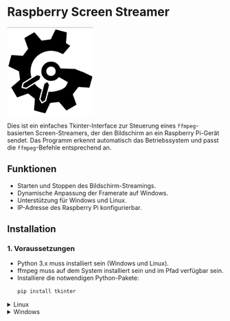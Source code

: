 # Raspberry Screen Streamer

<img src="tag-logo.png" width="200" />

Dies ist ein einfaches Tkinter-Interface zur Steuerung eines `ffmpeg`-basierten Screen-Streamers, der den Bildschirm an ein Raspberry Pi-Gerät sendet. Das Programm erkennt automatisch das Betriebssystem und passt die `ffmpeg`-Befehle entsprechend an.

## Funktionen
- Starten und Stoppen des Bildschirm-Streamings.
- Dynamische Anpassung der Framerate auf Windows.
- Unterstützung für Windows und Linux.
- IP-Adresse des Raspberry Pi konfigurierbar.

## Installation

### 1. Voraussetzungen

- Python 3.x muss installiert sein (Windows und Linux).
- ffmpeg muss auf dem System installiert sein und im Pfad verfügbar sein.
- Installiere die notwendigen Python-Pakete:
  ```bash
  pip install tkinter

<details>

<summary>Linux</summary>

## Installation

### 1. Clone Repository
```bash
git clone https://github.com/MagicRaven23/TAG-Screen
cd TAG-Screen
```
### 2. Install ffmpeg
```bash 
sudo apt install ffmpeg
```
### 3. Start Programm
```bash
python3 Raspberry-screen.py
```
### 4. Executable File
* #### Install pyinstaller
  ```bash
  pip install pyinstaller
  ```
* #### Create Executable File
  ```bash
  pyinstaller --onefile --windowed --icon=logo.ico code/Screen-Streamer.py
  ```
* #### The executable file is located in the dist folder
</details>

<details>

<summary>Windows</summary>

### Installation

Fill out the `config file` with your bot token and your chat ID. <br>
Then you can install the libraries.


```python
   pip install discord.py
   pip install pytube
   pip install yt-dlp
   pip install discord-ext-bot
   pip install asyncio
```
install ffmpeg: <br> https://cran.r-project.org/web/packages/act/vignettes/install_ffmpeg.html
</details>
